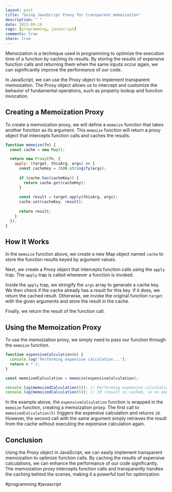 ```yaml
---
layout: post
title: "Using JavaScript Proxy for transparent memoization"
description: " "
date: 2023-09-18
tags: [programming, javascript]
comments: true
share: true
---
```


Memoization is a technique used in programming to optimize the execution time of a function by caching its results. By storing the results of expensive function calls and returning them when the same inputs occur again, we can significantly improve the performance of our code.

In JavaScript, we can use the Proxy object to implement transparent memoization. The Proxy object allows us to intercept and customize the behavior of fundamental operations, such as property lookup and function invocation.

## Creating a Memoization Proxy

To create a memoization proxy, we will define a `memoize` function that takes another function as its argument. This `memoize` function will return a proxy object that intercepts function calls and caches the results.

```javascript
function memoize(fn) {
  const cache = new Map();

  return new Proxy(fn, {
    apply: (target, thisArg, args) => {
      const cacheKey = JSON.stringify(args);
      
      if (cache.has(cacheKey)) {
        return cache.get(cacheKey);
      }
      
      const result = target.apply(thisArg, args);
      cache.set(cacheKey, result);
      
      return result;
    }
  });
}
```

## How It Works

In the `memoize` function above, we create a new Map object named `cache` to store the function results keyed by argument values.

Next, we create a Proxy object that intercepts function calls using the `apply` trap. The `apply` trap is called whenever a function is invoked. 

Inside the `apply` trap, we stringify the `args` array to generate a cache key. We then check if the cache already has a result for this key. If it does, we return the cached result. Otherwise, we invoke the original function `target` with the given arguments and store the result in the cache.

Finally, we return the result of the function call.

## Using the Memoization Proxy

To use the memoization proxy, we simply need to pass our function through the `memoize` function.

```javascript
function expensiveCalculation(n) {
  console.log('Performing expensive calculation...');
  return n * 2;
}

const memoizedCalculation = memoize(expensiveCalculation);

console.log(memoizedCalculation(5)); // Performing expensive calculation... 10
console.log(memoizedCalculation(5)); // 10 (result is cached, so no expensive calculation is performed)
```

In the example above, the `expensiveCalculation` function is wrapped in the `memoize` function, creating a memoization proxy. The first call to `memoizedCalculation(5)` triggers the expensive calculation and returns `10`. However, the second call with the same argument simply retrieves the result from the cache without executing the expensive calculation again.

## Conclusion

Using the Proxy object in JavaScript, we can easily implement transparent memoization to optimize function calls. By caching the results of expensive calculations, we can enhance the performance of our code significantly. The memoization proxy intercepts function calls and transparently handles the caching behind the scenes, making it a powerful tool for optimization.

#programming #javascript